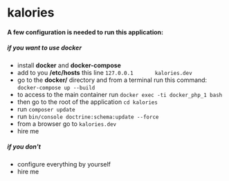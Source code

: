kalories
========

#### A few configuration is needed to run this application:

##### if you want to use docker

* install **docker** and **docker-compose**
* add to you **/etc/hosts** this line `127.0.0.1       kalories.dev`
* go to the **docker/** directory and from a terminal run this command: `docker-compose up --build`
* to access to the main container run `docker exec -ti docker_php_1 bash`
* then go to the root of the application `cd kalories`
* run `composer update`
* run `bin/console doctrine:schema:update --force`
* from a browser go to `kalories.dev`
* hire me

##### if you don't

* configure everything by yourself
* hire me
